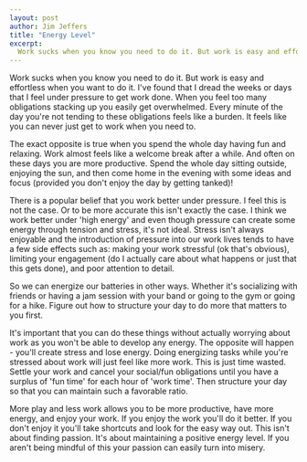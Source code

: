 ```yaml
---
layout: post
author: Jim Jeffers
title: "Energy Level"
excerpt:
  Work sucks when you know you need to do it. But work is easy and effortless when you want to do it.
---
```


Work sucks when you know you need to do it. But work is easy and effortless when you want to do it. I've found that I dread the weeks or days that I feel under pressure to get work done. When you feel too many obligations stacking up you easily get overwhelmed. Every minute of the day you're not tending to these obligations feels like a burden. It feels like you can never just get to work when you need to.

The exact opposite is true when you spend the whole day having fun and relaxing. Work almost feels like a welcome break after a while. And often on these days you are more productive. Spend the whole day sitting outside, enjoying the sun, and then come home in the evening with some ideas and focus (provided you don't enjoy the day by getting tanked)!

There is a popular belief that you work better under pressure. I feel this is not the case. Or to be more accurate this isn't exactly the case. I think we work better under 'high energy' and even though pressure can create some energy through tension and stress, it's not ideal. Stress isn't always enjoyable and the introduction of pressure into our work lives tends to have a few side effects such as: making your work stressful (ok that's obvious), limiting your engagement (do I actually care about what happens or just that this gets done), and poor attention to detail.

So we can energize our batteries in other ways. Whether it's socializing with friends or having a jam session with your band or going to the gym or going for a hike. Figure out how to structure your day to do more that matters to you first. 

It's important that you can do these things without actually worrying about work as you won't be able to develop any energy. The opposite will happen - you'll create stress and lose energy. Doing energizing tasks while you're stressed about work will just feel like more work. This is just time wasted. Settle your work and cancel your social/fun obligations until you have a surplus of 'fun time' for each hour of 'work time'. Then structure your day so that you can maintain such a favorable ratio.

More play and less work allows you to be more productive, have more energy, and enjoy your work. If you enjoy the work you'll do it better. If you don't enjoy it you'll take shortcuts and look for the easy way out. This isn't about finding passion. It's about maintaining a positive energy level. If you aren't being mindful of this your passion can easily turn into misery.